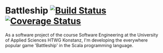# Battleship [![Build Status](https://travis-ci.com/SinusP-CW90/Battleship.svg?branch=main)](https://travis-ci.com/SinusP-CW90/Battleship) [![Coverage Status](https://coveralls.io/repos/github/SinusP-CW90/Battleship/badge.svg?branch=main)](https://coveralls.io/github/SinusP-CW90/Battleship?branch=main)
As a software project of the course Software Engineering at the University of Applied Sciences 
HTWG Konstanz, I'm developing the everywhere popular game 'Battleship' in the Scala programming language.